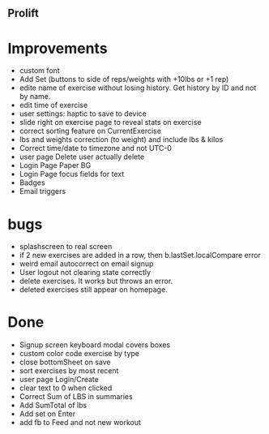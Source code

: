 ## Prolift

# Improvements
- custom font
- Add Set (buttons to side of reps/weights with +10lbs or +1 rep)
- edite name of exercise without losing history. Get history by ID and not by name.
- edit time of exercise
- user settings: haptic to save to device
- slide right on exercise page to reveal stats on exercise
- correct sorting feature on CurrentExercise
- lbs and weights correction (to weight) and include lbs & kilos
- Correct time/date to timezone and not UTC-0
- user page Delete user actually delete
- Login Page Paper BG
- Login Page focus fields for text
- Badges
- Email triggers


# bugs
- splashscreen to real screen
- if 2 new exercises are added in a row, then b.lastSet.localCompare error
- weird email autocorrect on email signup
- User logout not clearing state correctly
- delete exercises. It works but throws an error.
- deleted exercises still appear on homepage.


# Done
- Signup screen keyboard modal covers boxes
- custom color code exercise by type
- close bottomSheet on save
- sort exercises by most recent
- user page Login/Create
- clear text to 0 when clicked
- Correct Sum of LBS in summaries
- Add SumTotal of lbs
- Add set on Enter
- add fb to Feed and not new workout